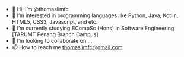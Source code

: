 - 👋 Hi, I’m @thomaslimfc
- 👀 I’m interested in programming languages like Python, Java, Kotlin, HTML5, CSS3, Javascript, and etc.
- 🌱 I’m currently studying BCompSc (Hons) in Software Engineering [TARUMT Penang Branch Campus]
- 💞️ I’m looking to collaborate on ...
- 📫 How to reach me thomaslimfc@gmail.com
